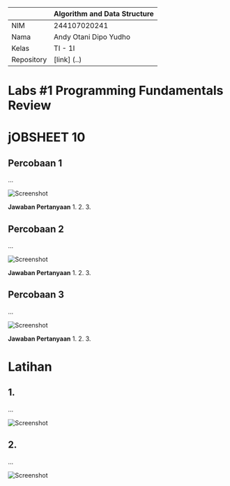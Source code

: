 |  | Algorithm and Data Structure |
|--|--|
| NIM |  244107020241|
| Nama |  Andy Otani Dipo Yudho |
| Kelas | TI - 1I |
| Repository | [link] (..) |

# Labs #1 Programming Fundamentals Review
# jOBSHEET 10

## Percobaan 1
...

![Screenshot](.png)

**Jawaban Pertanyaan**
1. 
2. 
3. 

## Percobaan 2
...

![Screenshot](.png)

**Jawaban Pertanyaan**
1. 
2. 
3. 

##  Percobaan 3
...

![Screenshot](.png)

**Jawaban Pertanyaan**
1. 
2. 
3. 


# Latihan
## 1. 
...

![Screenshot](.png)

## 2. 
...

![Screenshot](.png)
